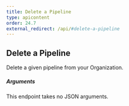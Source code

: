 ```yaml
---
title: Delete a Pipeline
type: apicontent
order: 24.7
external_redirect: /api/#delete-a-pipeline
---
```


## Delete a Pipeline

Delete a given pipeline from your Organization.

##### Arguments

This endpoint takes no JSON arguments.
